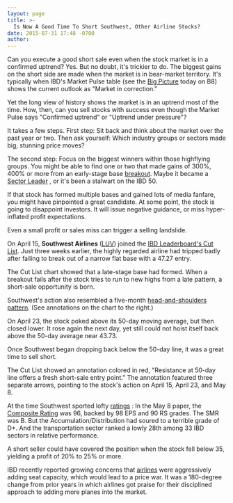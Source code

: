```yaml
---
layout: page
title: >-
  Is Now A Good Time To Short Southwest, Other Airline Stocks?
date: 2015-07-31 17:48 -0700
author: 
---
```





Can you execute a good short sale even when the stock market is in a confirmed uptrend? Yes. But no doubt, it's trickier to do. The biggest gains on the short side are made when the market is in bear-market territory. It's typically when IBD's Market Pulse table (see the [Big Picture](http://news.investors.com/investing/big-picture.htm) today on B8) shows the current outlook as "Market in correction."


Yet the long view of history shows the market is in an uptrend most of the time. How, then, can you sell stocks with success even though the Market Pulse says "Confirmed uptrend" or "Uptrend under pressure"?


It takes a few steps. First step: Sit back and think about the market over the past year or two. Then ask yourself: Which industry groups or sectors made big, stunning price moves?


The second step: Focus on the biggest winners within those highflying groups. You might be able to find one or two that made gains of 300%, 400% or more from an early-stage base [breakout](http://news.investors.com/investing-the-short-side/040215-746318-how-is-netflix-stock.htm). Maybe it became a [Sector Leader](http://news.investors.com/investing/sector-leaders-review.htm) , or it's been a stalwart on the IBD 50.


If that stock has formed multiple bases and gained lots of media fanfare, you might have pinpointed a great candidate. At some point, the stock is going to disappoint investors. It will issue negative guidance, or miss hyper-inflated profit expectations.


Even a small profit or sales miss can trigger a selling landslide.


On April 15, **Southwest Airlines** ([LUV](https://research.investors.com/quote.aspx?symbol=LUV)) joined the [IBD Leaderboard's Cut List](http://leaderboard.investors.com/leaderboard/cutlist/). Just three weeks earlier, the highly regarded airline had tripped badly after failing to break out of a narrow flat base with a 47.27 entry.


The Cut List chart showed that a late-stage base had formed. When a breakout fails after the stock tries to run to new highs from a late pattern, a short-sale opportunity is born.


Southwest's action also resembled a five-month [head-and-shoulders pattern](http://news.investors.com/investing-the-short-side/052915-754890-how-to-sell-stocks-short.htm). (See annotations on the chart to the right.)


On April 23, the stock poked above its 50-day moving average, but then closed lower. It rose again the next day, yet still could not hoist itself back above the 50-day average near 43.73.


Once Southwest began dropping back below the 50-day line, it was a great time to sell short.


The Cut List showed an annotation colored in red, "Resistance at 50-day line offers a fresh short-sale entry point." The annotation featured three separate arrows, pointing to the stock's action on April 15, April 23, and May 8.


At the time Southwest sported lofty [ratings](http://research.investors.com/stock-checkup/?nav=ResearchCheckup) : In the May 8 paper, the [Composite Rating](http://research.investors.com/etables/?nav=ResearcheTables) was 96, backed by 98 EPS and 90 RS grades. The SMR was B. But the Accumulation/Distribution had soured to a terrible grade of D+. And the transportation sector ranked a lowly 28th among 33 IBD sectors in relative performance.


A short seller could have covered the position when the stock fell below 35, yielding a profit of 20% to 25% or more.


IBD recently reported growing concerns that [airlines](http://news.investors.com/business/071015-761067-american-delays-deliveries-june-capacity-traffic-up.htm) were aggressively adding seat capacity, which would lead to a price war. It was a 180-degree change from prior years in which airlines got praise for their disciplined approach to adding more planes into the market.




